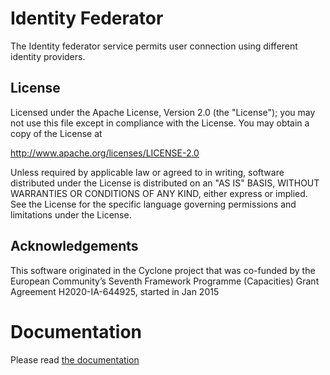 Identity Federator
==================

The Identity federator service permits user connection using different
identity providers.

License
-------

Licensed under the Apache License, Version 2.0 (the "License"); you
may not use this file except in compliance with the License.  You may
obtain a copy of the License at

http://www.apache.org/licenses/LICENSE-2.0

Unless required by applicable law or agreed to in writing, software
distributed under the License is distributed on an "AS IS" BASIS,
WITHOUT WARRANTIES OR CONDITIONS OF ANY KIND, either express or
implied.  See the License for the specific language governing
permissions and limitations under the License.

Acknowledgements
----------------

This software originated in the Cyclone project that was co-funded
by the European Community’s Seventh Framework Programme (Capacities)
Grant Agreement H2020-IA-644925, started in Jan 2015


Documentation
=============

Please read [the documentation](doc/fedid.md)

